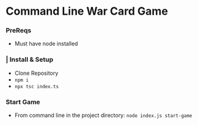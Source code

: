 # Command Line War Card Game

### PreReqs

- Must have node installed

### | Install & Setup

- Clone Repository
- `npm i`
- `npx tsc index.ts`

### Start Game

- From command line in the project directory: `node index.js start-game`
